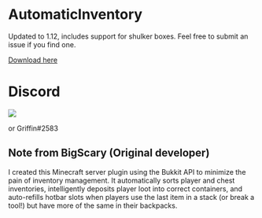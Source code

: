 # AutomaticInventory
Updated to 1.12, includes support for shulker boxes. Feel free to submit an issue if you find one.

[Download here](http://dl.bn-mc.net/?q=automaticinventory)

# Discord
[<img src="https://discordapp.com/api/guilds/132680070480396288/widget.png?style=shield">](https://discord.gg/0jwsKTH4ATkkN8iB)

or Griffin#2583

## Note from BigScary (Original developer)
I created this Minecraft server plugin using the Bukkit API to minimize the pain of inventory management.  It automatically sorts player and chest inventories, intelligently deposits player loot into correct containers, and auto-refills hotbar slots when players use the last item in a stack (or break a tool!) but have more of the same in their backpacks.
